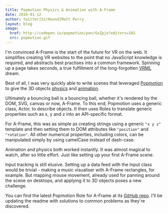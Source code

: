 ```yaml
---
title: Popmotion Physics & Animation with A-Frame
date: 2016-01-12
author: twitter|SirHound|Matt Perry
layout: blog
image:
  href: http://codepen.io/popmotion/pen/GoZpjo?editors=101
  src: popmotion.gif
---
```


I'm convinced A-Frame is the start of the future for VR on the web. It simplifies creating VR websites to the point that no JavaScript knowledge is required, and abstracts best practises into a common framework. Spinning up a page takes seconds, a true fulfillment of the long-forgotten [VRML](https://wikipedia.org/wiki/VRML) dream.

Best of all, I was very quickly able to write scenes that leveraged [Popmotion](https://popmotion.io/) to give the 3D objects [physics](http://codepen.io/popmotion/pen/pgyoYx?editors=101) and [animation](http://codepen.io/popmotion/pen/GoZpjo?editors=101).

<!-- more -->

Ultimately a bouncing ball is a bouncing ball, whether it's rendered by the DOM, SVG, canvas or now, A-Frame. To this end, Popmotion uses a generic class, Actor, to describe objects. It then uses Roles to translate generic properties such as x, y and z into an API-specific format.

For A-Frame, this was as simple as creating strings using a generic `"x y z"` template and then setting them to DOM attributes like `"position"` and `"rotation"`. All other numerical properties, including colors, can be manipulated simply by using camelCase instead of dash-case.

Animation and physics both worked instantly. It was almost magical to watch, after so little effort. Just like setting up your first A-Frame scene.

Input tracking is still elusive. Setting up a data feed with the Input class would be trivial - making a music visualiser with A-Frame rectangles, for example. But mapping mouse movement, already used for panning around the scene on desktops, and applying it to 3D objects poses a new challenge.

You can find the latest Popmotion Role for A-Frame at its [GitHub repo](https://github.com/Popmotion/aframe-role). I'll be updating the readme with solutions to common problems as they're discovered.

